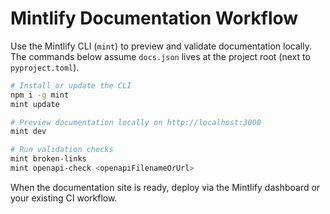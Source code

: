 # Mintlify Documentation Workflow

Use the Mintlify CLI (`mint`) to preview and validate documentation locally. The
commands below assume `docs.json` lives at the project root (next to
`pyproject.toml`).

```bash
# Install or update the CLI
npm i -g mint
mint update

# Preview documentation locally on http://localhost:3000
mint dev

# Run validation checks
mint broken-links
mint openapi-check <openapiFilenameOrUrl>
```

When the documentation site is ready, deploy via the Mintlify dashboard or your
existing CI workflow.
